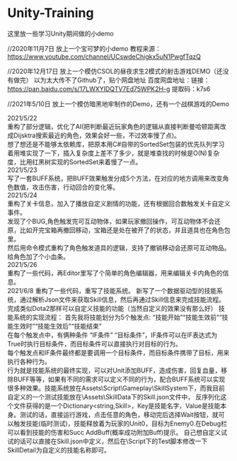 # Unity-Training
这里放一些学习Unity期间做的小demo

//2020年11月7日
放上一个宝可梦的小demo
教程来源：https://www.youtube.com/channel/UCswdeChigkx5uN1PwgfTqzQ

//2020年12月17日
放上一个模仿CSOL的昼夜求生2模式的射击游戏DEMO（还没有做完）
以为太大传不了Github了，贴个网盘地址
百度网盘地址：链接：https://pan.baidu.com/s/17LWXYIDQTV7Ed75WPK2H-g 提取码：k7s6 

//2021年5/10日
放上一个模仿暗黑地牢制作的Demo，还有一个战棋游戏的Demo  

2021/5/22  
重构了部分逻辑，优化了AI(把判断最近玩家角色的逻辑从直接判断曼哈顿距离改成Dijsktra搜索最近的角色，效果会好一些，不过效率慢了点)。  
想了想还是不能够太依赖库，把原本用C#自带的SortedSet包装的优先队列学习着用堆实现了一下，插入复杂度上差不了多少，就是堆查找的时候是O(N)复杂度，比用红黑树实现的SortedSet来着慢了一点。    
2021/5/23  
写了一套BUFF系统，把BUFF效果触发分成5个方法，在对应的地方调用来改变角色数值，攻击伤害，行动回合的变化等。  
2021/5/24  
重构了关卡信息，加入了播放自定义剧情的功能，还有根据回合数触发关卡自定义事件。  
发现了个BUG,角色触发完可互动物体，如果玩家撤回操作，可互动物体不会还原，比如开完宝箱再撤回移动，宝箱还是处在被开了的状态，并且道具也在角色包里。  
然后用命令模式重构了角色触发道具的逻辑，支持了撤销移动会还原可互动物品。  
给角色加了个小血条。  
2021/5/26  
重构了一些代码，再Editor里写了个简单的角色编辑器，用来编辑关卡内角色的信息。  
2021/6/8
重构了一些代码，重写了技能系统。
新写了一个数据驱动型的技能系统，通过解析Json文件来获取Skill信息，然后再通过Skill信息来完成技能流程。完成类似Dota2那样可以自定义技能的功能（当然自定义的效果没有那么好）
技能系统的实现流程：
首先我将技能划分为5个触发点: “技能开始”“技能生效前”“技能生效时”“技能生效后”“技能结束”  
在每个触发点中，有俩种条件 “IF条件” “目标条件”，IF条件可以在IF表达式为True时执行目标条件，而目标条件可以直接执行对目标的行为。  
每个触发点和IF条件最终都是要调用一个目标条件，而目标条件携带了目标，用来执行各种行为。  
行为就是技能系统的最终实现，可以对Unit添加BUFF，造成伤害，回复血量，移除BUFF等等，如果有不同的需求可以定义不同的行为，配合BUFF系统可以实现很多种效果。技能系统放在Assets\Script\Gameplay\SkillSystem下，而我目前自定义的一个测试技能放在\Assets\SkillData下的Skill.json文件中，
反序列化这个文件获得的是一个Dictionary<string,Skill>，Key是技能名字，Value是技能本身。测试的话，直接运行游戏，点击任意的角色，移动完后选择Wait按钮，就可以触发技能(临时测试)，技能释放着为玩家的Unit0，目标为Enemy0.在Debug栏可以看到技能的伤害和Succ AddBuff(概率成功附加Buff)提示。
自己想自定义试试的话可以直接在Skill.json中定义，然后在\Script下的Test脚本修改一下SkillDetail为自定义的技能名称即可。
	
	
